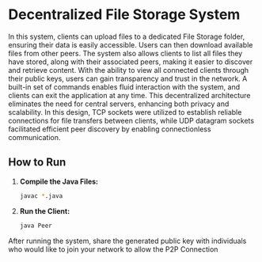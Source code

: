 # Decentralized File Storage System

 In this system, clients can upload files to a dedicated File Storage folder, ensuring their data is easily accessible. Users can then download available files from other peers. The system also allows clients to list all files they have stored, along with their associated peers, making it easier to discover and retrieve content. With the ability to view all connected clients through their public keys, users can gain transparency and trust in the network. A built-in set of commands enables fluid interaction with the system, and clients can exit the application at any time. This decentralized architecture eliminates the need for central servers, enhancing both privacy and scalability. In this design, TCP sockets were utilized to establish reliable connections for file transfers between clients, while UDP datagram sockets facilitated efficient peer discovery by enabling connectionless communication. 

## How to Run
1. **Compile the Java Files:**
   ```bash
   javac *.java
   ```
   
2. **Run the Client:**
   ```bash
   java Peer
   ```

After running the system, share the generated public key with individuals who would like to join your network to allow the P2P Connection
